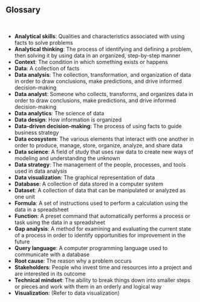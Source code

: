 ## Glossary 

&nbsp; 

* **Analytical skills**: Qualities and characteristics associated with using facts to solve problems 
* **Analytical thinking**: The process of identifying and defining a problem, then solving it by using data in an organized, step-by-step manner 
* **Context**: The condition in which something exists or happens 
* **Data**: A collection of facts 
* **Data analysis**: The collection, transformation, and organization of data in order to draw conclusions, make predictions, and drive informed decision-making 
* **Data analyst**: Someone who collects, transforms, and organizes data in order to draw conclusions, make predictions, and drive informed decision-making 
* **Data analytics**: The science of data 
* **Data design**: How information is organized 
* **Data-driven decision-making**: The process of using facts to guide business strategy 
* **Data ecosystem**: The various elements that interact with one another in order to produce, manage, store, organize, analyze, and share data 
* **Data science**: A field of study that uses raw data to create new ways of modeling and understanding the unknown 
* **Data strategy**: The management of the people, processes, and tools used in data analysis 
* **Data visualization**: The graphical representation of data 
* **Database**: A collection of data stored in a computer system 
* **Dataset**: A collection of data that can be manipulated or analyzed as one unit 
* **Formula**: A set of instructions used to perform a calculation using the data in a spreadsheet 
* **Function**: A preset command that automatically performs a process or task using the data in a spreadsheet 
* **Gap analysis**: A method for examining and evaluating the current state of a process in order to identify opportunities for improvement in the future 
* **Query language**: A computer programming language used to communicate with a database 
* **Root cause**: The reason why a problem occurs 
* **Stakeholders**: People who invest time and resources into a project and are interested in its outcome 
* **Technical mindset**: The ability to break things down into smaller steps or pieces and work with them in an orderly and logical way 
* **Visualization**: (Refer to data visualization) 

